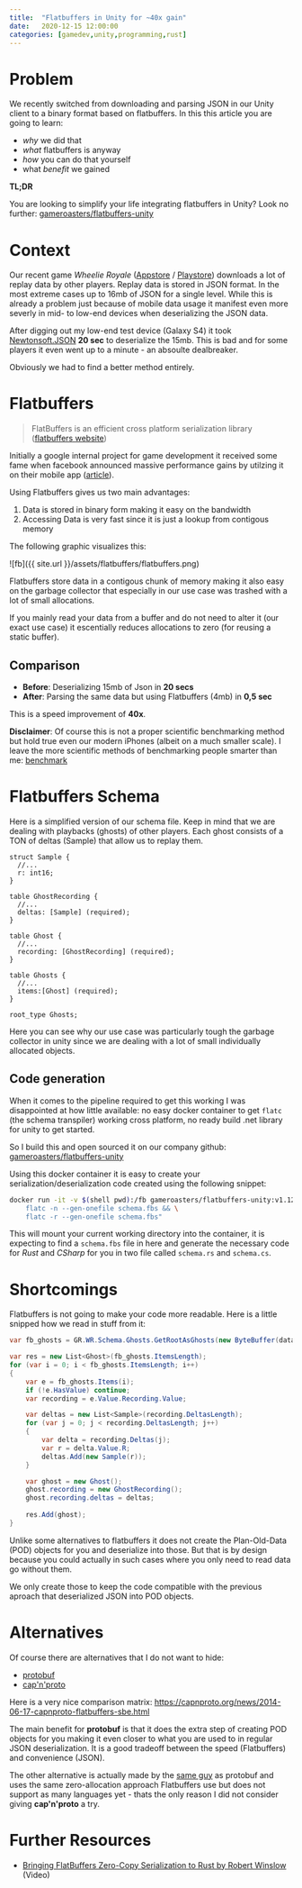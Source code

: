 ```yaml
---
title:  "Flatbuffers in Unity for ~40x gain"
date:   2020-12-15 12:00:00
categories: [gamedev,unity,programming,rust]
---
```


# Problem

We recently switched from downloading and parsing JSON in our Unity client to a binary format based on flatbuffers.
In this this article you are going to learn:

* *why* we did that
* *what* flatbuffers is anyway
* *how* you can do that yourself
* what *benefit* we gained

**TL;DR**

You are looking to simplify your life integrating flatbuffers in Unity? Look no further: [gameroasters/flatbuffers-unity](https://github.com/gameroasters/flatbuffers-unity-docker)

# Context

Our recent game *Wheelie Royale* ([Appstore](https://apps.apple.com/US/app/id1518264893) / [Playstore](https://play.google.com/store/apps/details?id=com.gameroasters.wheelieroyale&hl=en&gl=US)) downloads a lot of replay data by other players. Replay data is stored in JSON format. In the most extreme cases up to 16mb of JSON for a single level.
While this is already a problem just because of mobile data usage it manifest even more severly in mid- to low-end devices when deserializing the JSON data.

After digging out my low-end test device (Galaxy S4) it took [Newtonsoft.JSON](https://www.newtonsoft.com/json) **20 sec** to deserialize the 15mb. This is bad and for some players it even went up to a minute - an absoulte dealbreaker.

Obviously we had to find a better method entirely.

# Flatbuffers

> FlatBuffers is an efficient cross platform serialization library ([flatbuffers website](https://google.github.io/flatbuffers/))

Initially a google internal project for game development it received some fame when facebook announced massive performance gains by utilzing it on their mobile app ([article](https://engineering.fb.com/2015/07/31/android/improving-facebook-s-performance-on-android-with-flatbuffers/)).

Using Flatbuffers gives us two main advantages:

1. Data is stored in binary form making it easy on the bandwidth
2. Accessing Data is very fast since it is just a lookup from contigous memory

The following graphic visualizes this:

![fb]({{ site.url }}/assets/flatbuffers/flatbuffers.png)

Flatbuffers store data in a contigous chunk of memory making it also easy on the garbage collector that especially in our use case was trashed with a lot of small allocations.

If you mainly read your data from a buffer and do not need to alter it (our exact use case) it escentially reduces allocations to zero (for reusing a static buffer).

## Comparison

- **Before**: Deserializing 15mb of Json in **20 secs**
- **After**: Parsing the same data but using Flatbuffers (4mb) in **0,5 sec**

This is a speed improvement of **40x**.

**Disclaimer**: Of course this is not a proper scientific benchmarking method but hold true even our modern iPhones (albeit on a much smaller scale). I leave the more scientific methods of benchmarking people smarter than me: 
[benchmark](https://google.github.io/flatbuffers/flatbuffers_benchmarks.html)

# Flatbuffers Schema

Here is a simplified version of our schema file. Keep in mind that we are dealing with playbacks (ghosts) of other players. Each ghost consists of a TON of deltas (Sample) that allow us to replay them.

```fbs
struct Sample {
  //...
  r: int16;
}

table GhostRecording {
  //...
  deltas: [Sample] (required);
}

table Ghost {
  //...
  recording: [GhostRecording] (required);
}

table Ghosts {
  //...
  items:[Ghost] (required);
}

root_type Ghosts;
```

Here you can see why our use case was particularly tough the garbage collector in unity since we are dealing with a lot of small individually allocated objects.

## Code generation

When it comes to the pipeline required to get this working I was disappointed at how little available: no easy docker container to get `flatc` (the schema transpiler) working cross platform, no ready build .net library for unity to get started. 

So I build this and open sourced it on our company github: [gameroasters/flatbuffers-unity](https://github.com/gameroasters/flatbuffers-unity-docker)

Using this docker container it is easy to create your serialization/deserialization code created using the following snippet:

```sh
docker run -it -v $(shell pwd):/fb gameroasters/flatbuffers-unity:v1.12.0 /bin/bash -c "cd /fb && \
	flatc -n --gen-onefile schema.fbs && \
	flatc -r --gen-onefile schema.fbs"
```

This will mount your current working directory into the container, it is expecting to find a `schema.fbs` file in here and generate the necessary code for *Rust* and *CSharp* for you in two file called `schema.rs` and `schema.cs`.

# Shortcomings

Flatbuffers is not going to make your code more readable. Here is a little snipped how we read in stuff from it:

```cs
var fb_ghosts = GR.WR.Schema.Ghosts.GetRootAsGhosts(new ByteBuffer(data));

var res = new List<Ghost>(fb_ghosts.ItemsLength);
for (var i = 0; i < fb_ghosts.ItemsLength; i++)
{
    var e = fb_ghosts.Items(i);
    if (!e.HasValue) continue;
    var recording = e.Value.Recording.Value;

    var deltas = new List<Sample>(recording.DeltasLength);
    for (var j = 0; j < recording.DeltasLength; j++)
    {
        var delta = recording.Deltas(j);
        var r = delta.Value.R;
        deltas.Add(new Sample(r));
    }

    var ghost = new Ghost();
    ghost.recording = new GhostRecording(); 
    ghost.recording.deltas = deltas;
  
    res.Add(ghost);
}
```

Unlike some alternatives to flatbuffers it does not create the Plan-Old-Data (POD) objects for you and deserialize into those. But that is by design because you could actually in such cases where you only need to read data go without them. 

We only create those to keep the code compatible with the previous aproach that deserialized JSON into POD objects.

# Alternatives

Of course there are alternatives that I do not want to hide:

* [protobuf](https://developers.google.com/protocol-buffers)
* [cap'n'proto](https://github.com/capnproto/capnproto)

Here is a very nice comparison matrix: https://capnproto.org/news/2014-06-17-capnproto-flatbuffers-sbe.html

The main benefit for **protobuf** is that it does the extra step of creating POD objects for you making it even closer to what you are used to in regular JSON deserialization. It is a good tradeoff between the speed (Flatbuffers) and convenience (JSON).

The other alternative is actually made by the [same guy](https://stackoverflow.com/a/25370932/1397367) as protobuf and uses the same zero-allocation approach Flatbuffers use but does not support as many languages yet - thats the only reason I did not consider giving **cap'n'proto** a try.

# Further Resources

* [Bringing FlatBuffers Zero-Copy Serialization to Rust by Robert Winslow](https://www.youtube.com/watch?v=YsiQDX20lXI) (Video)